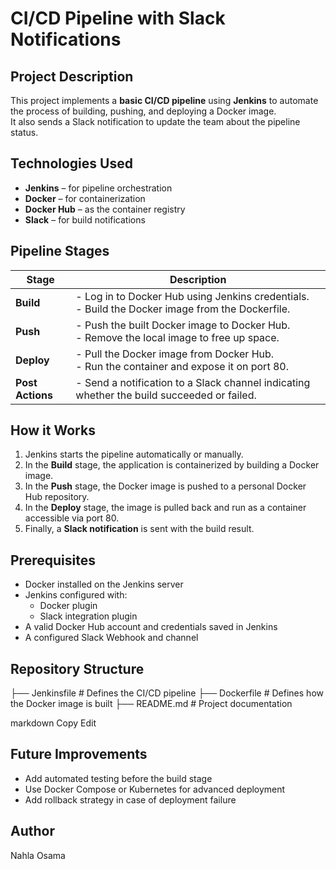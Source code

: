 # CI/CD Pipeline with Slack Notifications

## Project Description
This project implements a **basic CI/CD pipeline** using **Jenkins** to automate the process of building, pushing, and deploying a Docker image.  
It also sends a Slack notification to update the team about the pipeline status.

## Technologies Used
- **Jenkins** – for pipeline orchestration
- **Docker** – for containerization
- **Docker Hub** – as the container registry
- **Slack** – for build notifications

## Pipeline Stages

| Stage   | Description |
|---------|-------------|
| **Build** | - Log in to Docker Hub using Jenkins credentials.<br>- Build the Docker image from the Dockerfile. |
| **Push**  | - Push the built Docker image to Docker Hub.<br>- Remove the local image to free up space. |
| **Deploy**| - Pull the Docker image from Docker Hub.<br>- Run the container and expose it on port 80. |
| **Post Actions** | - Send a notification to a Slack channel indicating whether the build succeeded or failed. |

## How it Works
1. Jenkins starts the pipeline automatically or manually.
2. In the **Build** stage, the application is containerized by building a Docker image.
3. In the **Push** stage, the Docker image is pushed to a personal Docker Hub repository.
4. In the **Deploy** stage, the image is pulled back and run as a container accessible via port 80.
5. Finally, a **Slack notification** is sent with the build result.

## Prerequisites
- Docker installed on the Jenkins server
- Jenkins configured with:
  - Docker plugin
  - Slack integration plugin
- A valid Docker Hub account and credentials saved in Jenkins
- A configured Slack Webhook and channel

## Repository Structure
├── Jenkinsfile # Defines the CI/CD pipeline ├── Dockerfile # Defines how the Docker image is built ├── README.md # Project documentation

markdown
Copy
Edit

## Future Improvements
- Add automated testing before the build stage
- Use Docker Compose or Kubernetes for advanced deployment
- Add rollback strategy in case of deployment failure

## Author
Nahla Osama
